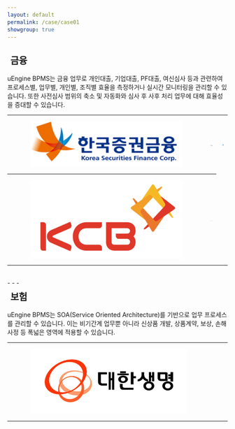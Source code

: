 ```yaml
---
layout: default
permalink: /case/case01
showgroup: true
---
```

<style>
table {
    width: 100%;
    text-align: left;
    table-layout: fixed;
}
th, td {
    word-wrap: break-word;
    width: 100%;
    max-height: 111.2px;
    padding: 10px;
    text-align: center;
}

@media screen and (max-width: 750px) {
    tbody, thead { float: left; }
    thead { min-width: 120px }
    td,th { display: block }
}

.autoResizeImage {
    width: 80%;
    height: 80%;
}
</style>

<h2 style="margin-left: 7px;">금융</h2>
<p> uEngine BPMS는 금융 업무로 개인대출, 기업대출, PF대출, 여신심사 등과 관련하여 프로세스별, 업무별, 개인별, 조직별 효율을 측정하거나 실시간 모니터링을 관리할 수 있습니다.  
또한 사전심사 범위의 축소 및 자동화와 심사 후 사후 처리 업무에 대해 효율성을 증대할 수 있습니다. </p>

<table>
    <tr>
        <th><img class="autoResizeImage" src='../assets/img/case/case01/ksf.png' style="margin: 3px; max-height: 107px;"></th>
        <th><img class="autoResizeImage" src='../assets/img/case/case01/kdb.jpg' style="margin: 3px; max-height: 126px;"></th>
         <th style="text-align: left;"><img class="autoResizeImage" src='../assets/img/case/case01/woori.jpg' style="margin: 3px; max-width: 152px; max-height: 179px;"></th>
    </tr>
    <tr>
        <th><img class="autoResizeImage" src='../assets/img/case/case01/kcb.png' style="margin: 3px; max-height: 184px;"></th>  
        <th><img class="autoResizeImage" src='../assets/img/case/case01/koramco.jpg' style="margin: 3px; max-height: 73px;"></th>
    </tr>
</table>

<br>
- - -       
<br>   


<h2 style="margin-left: 7px; margin-top: 7px;">보험</h2>
<p>  uEngine BPMS는 SOA(Service Oriented Architecture)를 기반으로 업무 프로세스를 관리할 수 있습니다.  
이는 비기간계 업무뿐 아니라 신상품 개발, 상품계약, 보상, 손해사정 등 폭넓은 영역에 적용할 수 있습니다. </p>   
  <table>
    <tr>
      <th><img class="autoResizeImage" src='../assets/img/case/case01/daehan.jpg' style="margin: 3px;"></th>
        <th></th>
        <th></th>
    </tr>

  </table>
